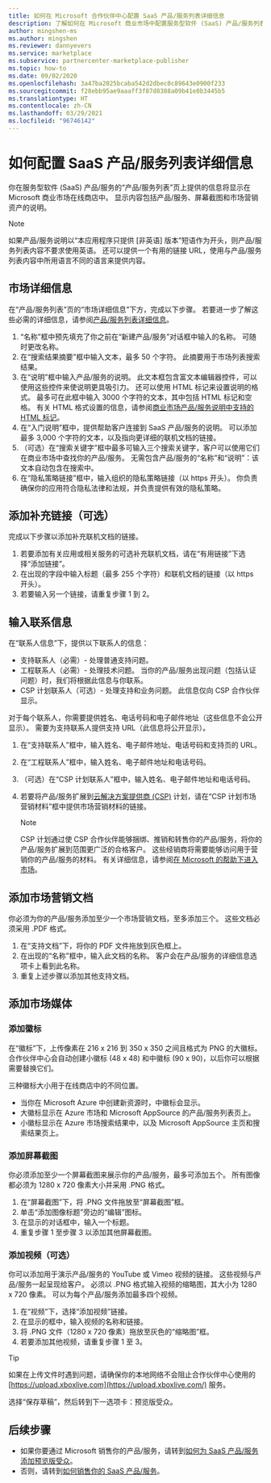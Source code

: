 ```yaml
---
title: 如何在 Microsoft 合作伙伴中心配置 SaaS 产品/服务列表详细信息
description: 了解如何在 Microsoft 商业市场中配置服务型软件 (SaaS) 产品/服务列表详细信息。
author: mingshen-ms
ms.author: mingshen
ms.reviewer: dannyevers
ms.service: marketplace
ms.subservice: partnercenter-marketplace-publisher
ms.topic: how-to
ms.date: 09/02/2020
ms.openlocfilehash: 3a47ba2025bcaba542d2dbec0c89643e0900f233
ms.sourcegitcommit: f28ebb95ae9aaaff3f87d8388a09b41e0b3445b5
ms.translationtype: HT
ms.contentlocale: zh-CN
ms.lasthandoff: 03/29/2021
ms.locfileid: "96746142"
---
```

# <a name="how-to-configure-your-saas-offer-listing-details"></a>如何配置 SaaS 产品/服务列表详细信息

你在服务型软件 (SaaS) 产品/服务的“产品/服务列表”页上提供的信息将显示在 Microsoft 商业市场在线商店中。 显示内容包括产品/服务、屏幕截图和市场营销资产的说明。

> [!NOTE]
> 如果产品/服务说明以“本应用程序只提供 [非英语] 版本”短语作为开头，则产品/服务列表内容不要求使用英语。 还可以提供一个有用的链接 URL，使用与产品/服务列表内容中所用语言不同的语言来提供内容。

## <a name="marketplace-details"></a>市场详细信息

在“产品/服务列表”页的“市场详细信息”下方，完成以下步骤。 若要进一步了解这些必需的详细信息，请参阅[产品/服务列表详细信息](plan-azure-application-offer.md#offer-listing-details)。

1. “名称”框中预先填充了你之前在“新建产品/服务”对话框中输入的名称。 可随时更改名称。
1. 在“搜索结果摘要”框中输入文本，最多 50 个字符。 此摘要用于市场列表搜索结果。
1. 在“说明”框中输入产品/服务的说明。 此文本框包含富文本编辑器控件，可以使用这些控件来使说明更具吸引力。 还可以使用 HTML 标记来设置说明的格式。 最多可在此框中输入 3000 个字符的文本，其中包括 HTML 标记和空格。 有关 HTML 格式设置的信息，请参阅[商业市场产品/服务说明中支持的 HTML 标记](supported-html-tags.md)。
1. 在“入门说明”框中，提供帮助客户连接到 SaaS 产品/服务的说明。 可以添加最多 3,000 个字符的文本，以及指向更详细的联机文档的链接。
1. （可选）在“搜索关键字”框中最多可输入三个搜索关键字，客户可以使用它们在商业市场中查找你的产品/服务。 无需包含产品/服务的“名称”和“说明”：该文本自动包含在搜索中。
1. 在“隐私策略链接”框中，输入组织的隐私策略链接（以 https 开头）。 你负责确保你的应用符合隐私法律和法规，并负责提供有效的隐私策略。

## <a name="add-supplemental-links-optional"></a>添加补充链接（可选）

完成以下步骤以添加补充联机文档的链接。

1. 若要添加有关应用或相关服务的可选补充联机文档，请在“有用链接”下选择“添加链接”。
1. 在出现的字段中输入标题（最多 255 个字符）和联机文档的链接（以 https 开头）。
1. 若要输入另一个链接，请重复步骤 1 到 2。

## <a name="enter-your-contact-information"></a>输入联系信息

在“联系人信息”下，提供以下联系人的信息：

- 支持联系人（必需）- 处理普通支持问题。
- 工程联系人（必需）- 处理技术问题。 当你的产品/服务出现问题（包括认证问题）时，我们将根据此信息与你联系。
- CSP 计划联系人（可选）- 处理支持和业务问题。 此信息仅向 CSP 合作伙伴显示。

对于每个联系人，你需要提供姓名、电话号码和电子邮件地址（这些信息不会公开显示）。 需要为支持联系人提供支持 URL（此信息将公开显示）。 

1. 在“支持联系人”框中，输入姓名、电子邮件地址、电话号码和支持页的 URL。
1. 在“工程联系人”框中，输入姓名、电子邮件地址和电话号码。
1. （可选）在“CSP 计划联系人”框中，输入姓名、电子邮件地址和电话号码。
1. 若要将产品/服务扩展到[云解决方案提供商 (CSP)](cloud-solution-providers.md) 计划，请在“CSP 计划市场营销材料”框中提供市场营销材料的链接。

   > [!NOTE]
   > CSP 计划通过使 CSP 合作伙伴能够捆绑、推销和转售你的产品/服务，将你的产品/服务扩展到范围更广泛的合格客户。 这些经销商将需要能够访问用于营销你的产品/服务的材料。 有关详细信息，请参阅[在 Microsoft 的帮助下进入市场](https://partner.microsoft.com/reach-customers/gtm)。

## <a name="add-marketing-documents"></a>添加市场营销文档

你必须为你的产品/服务添加至少一个市场营销文档，至多添加三个。 这些文档必须采用 .PDF 格式。

1. 在“支持文档”下，将你的 PDF 文件拖放到灰色框上。
1. 在出现的“名称”框中，输入此文档的名称。 客户会在产品/服务的详细信息选项卡上看到此名称。
1. 重复上述步骤以添加其他支持文档。

## <a name="add-your-marketplace-media"></a>添加市场媒体

### <a name="add-logos"></a>添加徽标

在“徽标”下，上传像素在 216 x 216 到 350 x 350 之间且格式为 PNG 的大徽标。 合作伙伴中心会自动创建小徽标 (48 x 48) 和中徽标 (90 x 90)，以后你可以根据需要替换它们。

三种徽标大小用于在线商店中的不同位置。

- 当你在 Microsoft Azure 中创建新资源时，中徽标会显示。
- 大徽标显示在 Azure 市场和 Microsoft AppSource 的产品/服务列表页上。
- 小徽标显示在 Azure 市场搜索结果中，以及 Microsoft AppSource 主页和搜索结果页上。

### <a name="add-screenshots"></a>添加屏幕截图

你必须添加至少一个屏幕截图来展示你的产品/服务，最多可添加五个。 所有图像都必须为 1280 x 720 像素大小并采用 .PNG 格式。

1. 在“屏幕截图”下，将 .PNG 文件拖放至“屏幕截图”框。
2. 单击“添加图像标题”旁边的“编辑”图标。
3. 在显示的对话框中，输入一个标题。
4. 重复步骤 1 至步骤 3 以添加其他屏幕截图。

### <a name="add-videos-optional"></a>添加视频（可选）

你可以添加用于演示产品/服务的 YouTube 或 Vimeo 视频的链接。 这些视频与产品/服务一起呈现给客户。 必须以 .PNG 格式输入视频的缩略图，其大小为 1280 x 720 像素。 可以为每个产品/服务添加最多四个视频。

1. 在“视频”下，选择“添加视频”链接。
2. 在显示的框中，输入视频的名称和链接。
3. 将 .PNG 文件（1280 x 720 像素）拖放至灰色的“缩略图”框。
4. 若要添加其他视频，请重复步骤 1 至 3。

> [!TIP]
> 如果在上传文件时遇到问题，请确保你的本地网络不会阻止合作伙伴中心使用的 [https://upload.xboxlive.com](https://upload.xboxlive.com/) 服务。

选择“保存草稿”，然后转到下一选项卡：预览版受众。

## <a name="next-steps"></a>后续步骤

- 如果你要通过 Microsoft 销售你的产品/服务，请转到[如何为 SaaS 产品/服务添加预览版受众](create-new-saas-offer-preview.md)。 
- 否则，请转到[如何销售你的 SaaS 产品/服务](create-new-saas-offer-marketing.md)。
